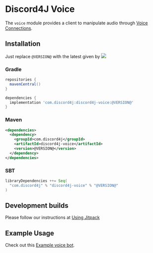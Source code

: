 # Discord4J Voice
The `voice` module provides a client to manipulate audio through [Voice Connections](https://discordapp.com/developers/docs/topics/voice-connections).
## Installation
Just replace `@VERSION@` with the latest given by ![](https://img.shields.io/maven-central/v/com.discord4j/discord4j-voice.svg?style=flat-square)
### Gradle
```groovy
repositories {
  mavenCentral()
}

dependencies {
  implementation 'com.discord4j:discord4j-voice:@VERSION@'
}
```
### Maven
```xml
<dependencies>
  <dependency>
    <groupId>com.discord4j</groupId>
    <artifactId>discord4j-voice</artifactId>
    <version>@VERSION@</version>
  </dependency>
</dependencies>
```

### SBT
```scala
libraryDependencies ++= Seq(
  "com.discord4j" % "discord4j-voice" % "@VERSION@"
)
```

## Development builds
Please follow our instructions at [Using Jitpack](https://github.com/Discord4J/Discord4J/wiki/Using-Jitpack)

## Example Usage
Check out this [Example voice bot](https://github.com/Discord4J/Discord4J/blob/master/core/src/test/java/discord4j/core/ExampleVoiceBot.java).
